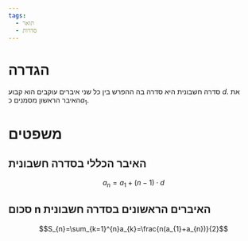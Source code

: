 ```yaml
---
tags:
  - תואר
  - סדרות
---
```

# הגדרה
סדרה חשבונית היא סדרה בה ההפרש בין כל שני איברים עוקבים הוא קבוע $d$. את האיבר הראשון מסמנים כ$a_{1}$.
# משפטים
## האיבר הכללי בסדרה חשבונית
$$a_{n}=a_{1}+(n-1)\cdot d$$
## סכום n האיברים הראשונים בסדרה חשבונית
$$S_{n}=\sum_{k=1}^{n}a_{k}=\frac{n(a_{1}+a_{n})}{2}$$
